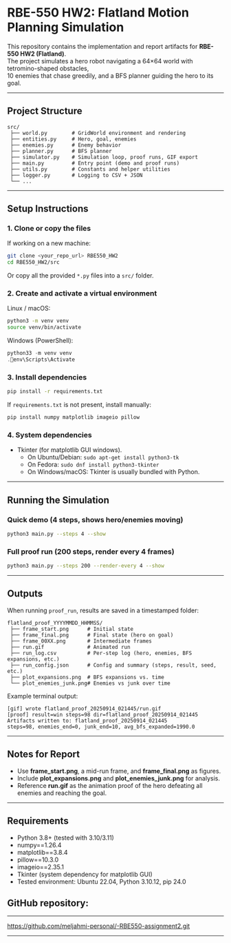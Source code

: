 # RBE-550 HW2: Flatland Motion Planning Simulation

This repository contains the implementation and report artifacts for **RBE-550 HW2 (Flatland)**.  
The project simulates a hero robot navigating a 64×64 world with tetromino-shaped obstacles,  
10 enemies that chase greedily, and a BFS planner guiding the hero to its goal.

---

## Project Structure
```
src/
 ├── world.py        # GridWorld environment and rendering
 ├── entities.py     # Hero, goal, enemies
 ├── enemies.py      # Enemy behavior
 ├── planner.py      # BFS planner
 ├── simulator.py    # Simulation loop, proof runs, GIF export
 ├── main.py         # Entry point (demo and proof runs)
 ├── utils.py        # Constants and helper utilities
 ├── logger.py       # Logging to CSV + JSON
 └── ...
```

---

## Setup Instructions

### 1. Clone or copy the files
If working on a new machine:
```bash
git clone <your_repo_url> RBE550_HW2
cd RBE550_HW2/src
```
Or copy all the provided `*.py` files into a `src/` folder.

### 2. Create and activate a virtual environment
Linux / macOS:
```bash
python3 -m venv venv
source venv/bin/activate
```

Windows (PowerShell):
```powershell
python33 -m venv venv
.env\Scripts\Activate
```

### 3. Install dependencies
```bash
pip install -r requirements.txt
```

If `requirements.txt` is not present, install manually:
```bash
pip install numpy matplotlib imageio pillow
```

### 4. System dependencies
- Tkinter (for matplotlib GUI windows).
  - On Ubuntu/Debian: `sudo apt-get install python3-tk`
  - On Fedora: `sudo dnf install python3-tkinter`
  - On Windows/macOS: Tkinter is usually bundled with Python.

---

## Running the Simulation

### Quick demo (4 steps, shows hero/enemies moving)
```bash
python3 main.py --steps 4 --show
```

### Full proof run (200 steps, render every 4 frames)
```bash
python3 main.py --steps 200 --render-every 4 --show
```

---

## Outputs

When running `proof_run`, results are saved in a timestamped folder:
```
flatland_proof_YYYYMMDD_HHMMSS/
 ├── frame_start.png      # Initial state
 ├── frame_final.png      # Final state (hero on goal)
 ├── frame_00XX.png       # Intermediate frames
 ├── run.gif              # Animated run
 ├── run_log.csv          # Per-step log (hero, enemies, BFS expansions, etc.)
 ├── run_config.json      # Config and summary (steps, result, seed, etc.)
 ├── plot_expansions.png  # BFS expansions vs. time
 └── plot_enemies_junk.png# Enemies vs junk over time
```

Example terminal output:
```
[gif] wrote flatland_proof_20250914_021445/run.gif
[proof] result=win steps=98 dir=flatland_proof_20250914_021445
Artifacts written to: flatland_proof_20250914_021445
steps=98, enemies_end=0, junk_end=10, avg_bfs_expanded=1990.0
```

---

## Notes for Report
- Use **frame_start.png**, a mid-run frame, and **frame_final.png** as figures.  
- Include **plot_expansions.png** and **plot_enemies_junk.png** for analysis.  
- Reference **run.gif** as the animation proof of the hero defeating all enemies and reaching the goal.

---

## Requirements
- Python 3.8+ (tested with 3.10/3.11)
- numpy==1.26.4
- matplotlib==3.8.4
- pillow==10.3.0
- imageio==2.35.1
- Tkinter (system dependency for matplotlib GUI)
- Tested environment: Ubuntu 22.04, Python 3.10.12, pip 24.0


## GitHub repository:
---

https://github.com/meljahmi-personal/-RBE550-assignment2.git

---

